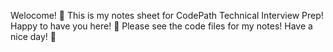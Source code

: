 Welocome! 💮 This is my notes sheet for CodePath Technical Interview Prep! Happy to have you here! 🌼
Please see the code files for my notes! Have a nice day! 🌷
